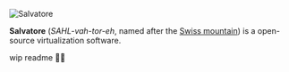 ![Salvatore](https://github.com/user-attachments/assets/f449310f-6128-4213-83a9-8b2cdfd6d326)

**Salvatore** (*SAHL-vah-tor-eh*, named after the [Swiss mountain](https://en.wikipedia.org/wiki/Monte_San_Salvatore)) is a open-source virtualization software.

wip readme 😵‍💫
